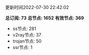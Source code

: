 更新时间2022-07-30 22:42:02

**总订阅: 73**
**总节点: 1652**
**有效节点: 369**
- ss节点: 281
- v2ray节点: 37
- trojan节点: 50
- ssr节点: 1
